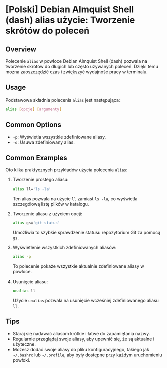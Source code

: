 # [Polski] Debian Almquist Shell (dash) alias użycie: Tworzenie skrótów do poleceń

## Overview
Polecenie `alias` w powłoce Debian Almquist Shell (dash) pozwala na tworzenie skrótów do długich lub często używanych poleceń. Dzięki temu można zaoszczędzić czas i zwiększyć wydajność pracy w terminalu.

## Usage
Podstawowa składnia polecenia `alias` jest następująca:

```sh
alias [opcje] [argumenty]
```

## Common Options
- `-p`: Wyświetla wszystkie zdefiniowane aliasy.
- `-d`: Usuwa zdefiniowany alias.

## Common Examples
Oto kilka praktycznych przykładów użycia polecenia `alias`:

1. Tworzenie prostego aliasu:
   ```sh
   alias ll='ls -la'
   ```
   Ten alias pozwala na użycie `ll` zamiast `ls -la`, co wyświetla szczegółową listę plików w katalogu.

2. Tworzenie aliasu z użyciem opcji:
   ```sh
   alias gs='git status'
   ```
   Umożliwia to szybkie sprawdzenie statusu repozytorium Git za pomocą `gs`.

3. Wyświetlenie wszystkich zdefiniowanych aliasów:
   ```sh
   alias -p
   ```
   To polecenie pokaże wszystkie aktualnie zdefiniowane aliasy w powłoce.

4. Usunięcie aliasu:
   ```sh
   unalias ll
   ```
   Użycie `unalias` pozwala na usunięcie wcześniej zdefiniowanego aliasu `ll`.

## Tips
- Staraj się nadawać aliasom krótkie i łatwe do zapamiętania nazwy.
- Regularnie przeglądaj swoje aliasy, aby upewnić się, że są aktualne i użyteczne.
- Możesz dodać swoje aliasy do pliku konfiguracyjnego, takiego jak `~/.bashrc` lub `~/.profile`, aby były dostępne przy każdym uruchomieniu powłoki.